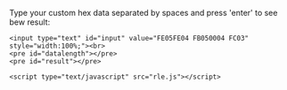 <body>
    <p>
        Type your custom hex data separated by spaces and press 'enter' to see bew result:
    </p>

    <input type="text" id="input" value="FE05FE04 FB050004 FC03" style="width:100%;"><br>
    <pre id="datalength"></pre>
    <pre id="result"></pre>

    <script type="text/javascript" src="rle.js"></script>

</body>
